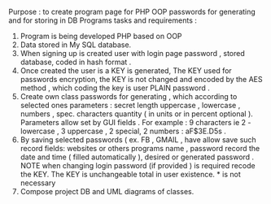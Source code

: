 Purpose : to create program page for PHP OOP passwords for 
generating and for storing in DB Programs tasks and requirements : 
1. Program is being developed PHP based on OOP  
2. Data stored in My SQL database. 
3. When signing up is created user with login page password , stored database, 
coded in hash format .  
4. Once created the user is a KEY is generated, The KEY used for passwords 
encryption, the KEY is not changed and encoded by the AES method , which 
coding the key is user PLAIN password .  
5. Create own class passwords for generating , which according to selected 
ones parameters : secret length uppercase , lowercase , numbers , spec. 
characters quantity ( in units or in percent optional ). Parameters allow set by 
GUI fields . For example : 9 characters ie 2 - lowercase , 3 uppercase , 2 
special, 2 numbers : aF$3E.D5s . 
6. By saving selected passwords ( ex. FB , GMAIL , have allow save such record 
fields: websites or others programs name , password record the date and 
time ( filled automatically ), desired or generated password . NOTE when 
changing login password (if provided ) is required recode the KEY. The KEY is 
unchangeable total in user existence. * is not necessary  
7. Compose project DB and UML diagrams of classes.
